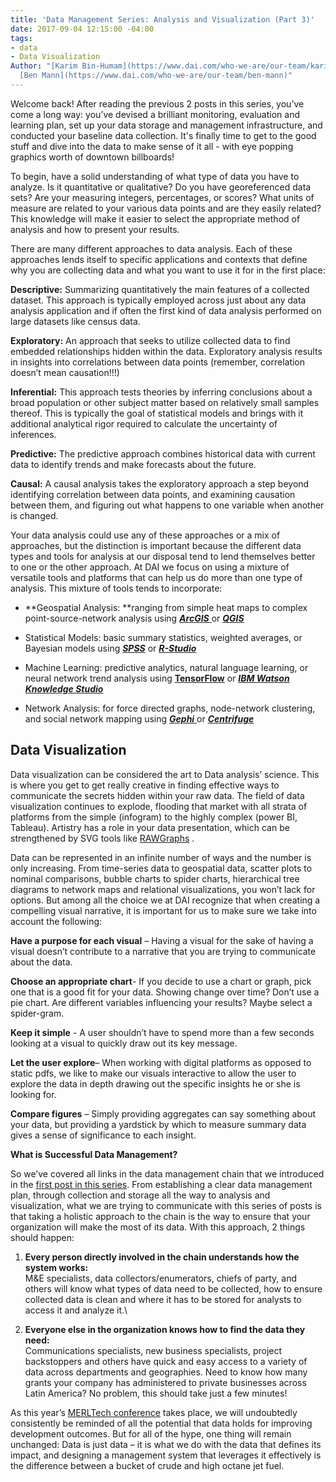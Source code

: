 ```yaml
---
title: 'Data Management Series: Analysis and Visualization (Part 3)'
date: 2017-09-04 12:15:00 -04:00
tags:
- data
- Data Visualization
Author: "[Karim Bin-Humam](https://www.dai.com/who-we-are/our-team/karim-bin-humam);
  [Ben Mann](https://www.dai.com/who-we-are/our-team/ben-mann)"
---
```


Welcome back! After reading the previous 2 posts in this series, you’ve come a long way: you’ve devised a brilliant monitoring, evaluation and learning plan, set up your data storage and management infrastructure, and conducted your baseline data collection. It's finally time to get to the good stuff and dive into the data to make sense of it all - with eye popping graphics worth of downtown billboards!

<!--more-->

To begin, have a solid understanding of what type of data you have to analyze. Is it quantitative or qualitative? Do you have georeferenced data sets? Are your measuring integers, percentages, or scores? What units of measure are related to your various data points and are they easily related? This knowledge will make it easier to select the appropriate method of analysis and how to present your results.

There are many different approaches to data analysis. Each of these approaches lends itself to specific applications and contexts that define why you are collecting data and what you want to use it for in the first place:

**Descriptive:** Summarizing quantitatively the main features of a collected dataset. This approach is typically employed across just about any data analysis application and if often the first kind of data analysis performed on large datasets like census data.

**Exploratory:** An approach that seeks to utilize collected data to find embedded relationships hidden within the data. Exploratory analysis results in insights into correlations between data points (remember, correlation doesn’t mean causation!!!)

**Inferential:** This approach tests theories by inferring conclusions about a broad population or other subject matter based on relatively small samples thereof. This is typically the goal of statistical models and brings with it additional analytical rigor required to calculate the uncertainty of inferences.

**Predictive:** The predictive approach combines historical data with current data to identify trends and make forecasts about the future.

**Causal:** A causal analysis takes the exploratory approach a step beyond identifying correlation between data points, and examining causation between them, and figuring out what happens to one variable when another is changed.

Your data analysis could use any of these approaches or a mix of approaches, but the distinction is important because the different data types and tools for analysis at our disposal tend to lend themselves better to one or the other approach. At DAI we focus on using a mixture of versatile tools and platforms that can help us do more than one type of analysis. This mixture of tools tends to incorporate:

* \*\*Geospatial Analysis: \*\*ranging from simple heat maps to complex point-source-network analysis using ***[ArcGIS](http://www.arcgis.com/features/index.html)***[ ](http://www.arcgis.com/features/index.html)or ***[QGIS](https://dai-global-digital.com/open-source-series-spatial-analysis-with-qgis.html)***

* Statistical Models: basic summary statistics, weighted averages, or Bayesian models using ***[SPSS](https://www.ibm.com/analytics/us/en/technology/spss/)*** or ***[R-Studio](https://www.rstudio.com/)***

* Machine Learning: predictive analytics, natural language learning, or neural network trend analysis using **[TensorFlow](https://www.tensorflow.org/)** or ***[IBM Watson Knowledge Studio](https://www.ibm.com/watson/)***

* Network Analysis: for force directed graphs, node-network clustering, and social network mapping using ***[Gephi](https://gephi.org/)***[ ](https://gephi.org/)or ***[Centrifuge](http://centrifugesystems.com/)***

## Data Visualization

Data visualization can be considered the art to Data analysis’ science. This is where you get to get really creative in finding effective ways to communicate the secrets hidden within your raw data. The field of data visualization continues to explode, flooding that market with all strata of platforms from the simple (infogram) to the highly complex (power BI, Tableau). Artistry has a role in your data presentation, which can be strengthened by SVG tools like [RAWGraphs](http://rawgraphs.io/) .

Data can be represented in an infinite number of ways and the number is only increasing. From time-series data to geospatial data, scatter plots to nominal comparisons, bubble charts to spider charts, hierarchical tree diagrams to network maps and relational visualizations, you won’t lack for options. But among all the choice we at DAI recognize that when creating a compelling visual narrative, it is important for us to make sure we take into account the following:

**Have a purpose for each visual** – Having a visual for the sake of having a visual doesn’t contribute to a narrative that you are trying to communicate about the data.

**Choose an appropriate chart**- If you decide to use a chart or graph, pick one that is a good fit for your data. Showing change over time? Don’t use a pie chart. Are different variables influencing your results? Maybe select a spider-gram.

**Keep it simple** - A user shouldn’t have to spend more than a few seconds looking at a visual to quickly draw out its key message.

**Let the user explore**– When working with digital platforms as opposed to static pdfs, we like to make our visuals interactive to allow the user to explore the data in depth drawing out the specific insights he or she is looking for.

**Compare figures** – Simply providing aggregates can say something about your data, but providing a yardstick by which to measure summary data gives a sense of significance to each insight.

**What is Successful Data Management?**

So we’ve covered all links in the data management chain that we introduced in the [first post in this series](https://dai-global-digital.com/data-management-series-planning-and-collecting-part-1.html). From establishing a clear data management plan, through collection and storage all the way to analysis and visualization, what we are trying to communicate with this series of posts is that taking a holistic approach to the chain is the way to ensure that your organization will make the most of its data. With this approach, 2 things should happen:

1. **Every person directly involved in the chain understands how the system works:**\
   M&E specialists, data collectors/enumerators, chiefs of party, and others will know what types of data need to be collected, how to ensure collected data is clean and where it has to be stored for analysts to access it and analyze it.\\

2. **Everyone else in the organization knows how to find the data they need:**\
   Communications specialists, new business specialists, project backstoppers and others have quick and easy access to a variety of data across departments and geographies. Need to know how many grants your company has administered to private businesses across Latin America? No problem, this should take just a few minutes!

As this year’s [MERLTech conference](http://merltech.org/) takes place, we will undoubtedly consistently be reminded of all the potential that data holds for improving development outcomes. But for all of the hype, one thing will remain unchanged: Data is just data – it is what we do with the data that defines its impact, and designing a management system that leverages it effectively is the difference between a bucket of crude and high octane jet fuel.